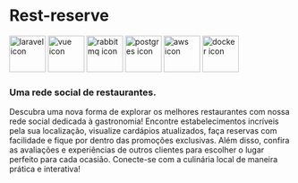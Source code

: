 # Rest-reserve

<div>
  <img height="65px" src="https://cdn.jsdelivr.net/gh/devicons/devicon@latest/icons/laravel/laravel-original.svg" alt="laravel icon"/>        
  <img height="65px" src="https://cdn.jsdelivr.net/gh/devicons/devicon@latest/icons/vuejs/vuejs-original.svg" alt="vue icon"/>
  <img height="65px" src="https://cdn.jsdelivr.net/gh/devicons/devicon@latest/icons/rabbitmq/rabbitmq-original.svg" alt="rabbitmq icon"/>
  <img height="65px" src="https://cdn.jsdelivr.net/gh/devicons/devicon@latest/icons/postgresql/postgresql-original.svg" alt="postgres icon"/>
  <img height="65px" src="https://cdn.jsdelivr.net/gh/devicons/devicon@latest/icons/amazonwebservices/amazonwebservices-original-wordmark.svg" alt="aws icon"/>
  <img height="65px" src="https://cdn.jsdelivr.net/gh/devicons/devicon@latest/icons/docker/docker-original-wordmark.svg" alt="docker icon"/>
</div>

### Uma rede social de restaurantes.
Descubra uma nova forma de explorar os melhores restaurantes com nossa rede social dedicada à gastronomia! Encontre estabelecimentos incríveis pela sua localização, visualize cardápios atualizados, faça reservas com facilidade e fique por dentro das promoções exclusivas. Além disso, confira as avaliações e experiências de outros clientes para escolher o lugar perfeito para cada ocasião. Conecte-se com a culinária local de maneira prática e interativa!
